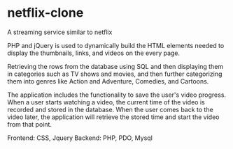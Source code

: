 # netflix-clone
A streaming service similar to netflix

PHP and jQuery is used to dynamically build the HTML elements needed to display the thumbnails, links, and videos on the every page.

Retrieving the rows from the database using SQL and then displaying them in categories such as TV shows and movies, and then further categorizing them into genres like Action and Adventure, Comedies, and Cartoons.

The application includes the functionality to save the user's video progress. When a user starts watching a video, the current time of the video is recorded and stored in the database. When the user comes back to the video later, the application will retrieve the stored time and start the video from that point.

Frontend: CSS, Jquery
Backend: PHP, PDO, Mysql
